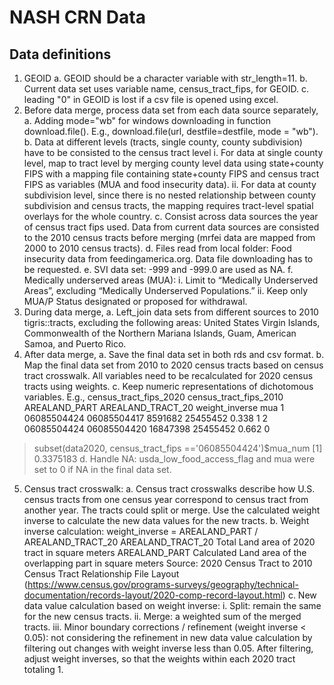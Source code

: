 # NASH CRN Data

## Data definitions

1.	GEOID 
a.	GEOID should be a character variable with str_length=11.
b.	Current data set uses variable name, census_tract_fips, for GEOID.
c.	leading "0" in GEOID is lost if a csv file is opened using excel.
2.	Before data merge, process data set from each data source separately,
a.	Adding mode="wb" for windows downloading in function download.file(). E.g., download.file(url, destfile=destfile, mode = "wb").
b.	Data at different levels (tracts, single county, county subdivision) have to be consisted to the census tract level
i.	For data at single county level, map to tract level by merging county level data using state+county FIPS with a mapping file containing state+county FIPS and census tract FIPS as variables (MUA and food insecurity data).
ii.	For data at county subdivision level, since there is no nested relationship between county subdivision and census tracts, the mapping requires tract-level spatial overlays for the whole country. 
c.	Consist across data sources the year of census tract fips used. Data from current data sources are consisted to the 2010 census tracts before merging (mrfei data are mapped from 2000 to 2010 census tracts).
d.	Files read from local folder: Food insecurity data from feedingamerica.org. Data file downloading has to be requested.
e.	SVI data set: -999 and -999.0 are used as NA.
f.	Medically underserved areas (MUA): 
i.	Limit to “Medically Underserved Areas”, excluding “Medically Underserved Populations.”
ii.	Keep only MUA/P Status designated or proposed for withdrawal.
3.	During data merge, 
a.	Left_join data sets from different sources to 2010 tigris::tracts, excluding the following areas: United States Virgin Islands, Commonwealth of the Northern Mariana Islands, Guam, American Samoa, and Puerto Rico.
4.	After data merge,
a.	Save the final data set in both rds and csv format.
b.	Map the final data set from 2010 to 2020 census tracts based on census tract crosswalk. All variables need to be recalculated for 2020 census tracts using weights. 
c.	Keep numeric representations of dichotomous variables. E.g., 
census_tract_fips_2020 census_tract_fips_2010 AREALAND_PART AREALAND_TRACT_20 weight_inverse mua
1 06085504424            06085504417                  8591682          25455452          0.338 1
2 06085504424            06085504420                 16847398          25455452          0.662 0
> subset(data2020, census_tract_fips =='06085504424')$mua_num
[1] 0.3375183
d.	Handle NA: usda_low_food_access_flag and mua were set to 0 if NA in the final data set.
5.	Census tract crosswalk:
a.	Census tract crosswalks describe how U.S. census tracts from one census year correspond to census tract from another year. The tracts could split or merge. Use the calculated weight inverse to calculate the new data values for the new tracts.
b.	Weight inverse calculation: weight_inverse = AREALAND_PART / AREALAND_TRACT_20
AREALAND_TRACT_20	Total Land area of 2020 tract in square meters
AREALAND_PART	Calculated Land area of the overlapping part in square meters
Source: 2020 Census Tract to 2010 Census Tract Relationship File Layout (https://www.census.gov/programs-surveys/geography/technical-documentation/records-layout/2020-comp-record-layout.html)
c.	New data value calculation based on weight inverse:
i.	Split: remain the same for the new census tracts.
ii.	Merge: a weighted sum of the merged tracts.
iii.	Minor boundary corrections / refinement (weight inverse < 0.05): not considering the refinement in new data value calculation by filtering out changes with weight inverse less than 0.05. After filtering, adjust weight inverses, so that the weights within each 2020 tract totaling 1.







